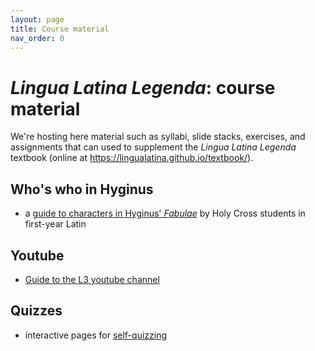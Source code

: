 ```yaml
---
layout: page
title: Course material
nav_order: 0
---
```


# *Lingua Latina Legenda*: course material

We're hosting here material such as syllabi, slide stacks, exercises, and assignments that can used to supplement the *Lingua Latina Legenda* textbook (online at <https://lingualatina.github.io/textbook/>).


## Who's who in Hyginus

- a [guide to characters in Hyginus' *Fabulae*](./hyginus-who/) by Holy Cross students in first-year Latin

## Youtube

- [Guide to the L3 youtube channel](./youtube/)

## Quizzes

- interactive pages for [self-quizzing](https://observablehq.com/collection/@neelsmith/l3)




